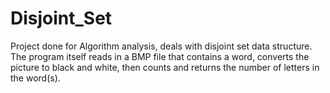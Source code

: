 # Disjoint_Set
Project done for Algorithm analysis, deals with disjoint set data structure. The program itself reads in a BMP file that contains a word, converts the picture to black and white, then counts and returns the number of letters in the word(s).
